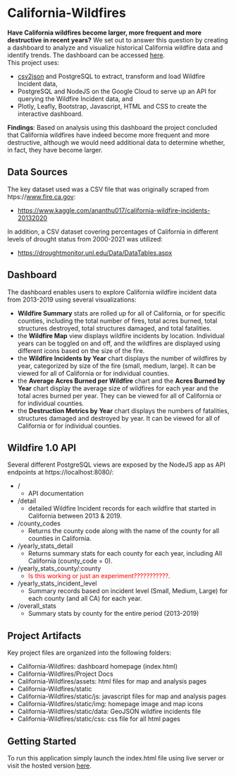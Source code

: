 # California-Wildfires
**Have California wildfires become larger, more frequent and more destructive in recent years?**
We set out to answer this question by creating a dashboard to analyze and visualize historical California wildfire data and identify trends. The dashboard can be accessed [here](https://mthorpester.github.io/California-Wildfires/ "California Wildfire Dashboard").<br>This project uses:
- [csv2json](https://github.com/mapbox/csv2geojson/  "csv2json GitHub repo") and PostgreSQL to extract, transform and load Wildfire Incident data,
- PostgreSQL and NodeJS on the Google Cloud to serve up an API for querying the Wildfire Incident data, and 
- Plotly, Leafly, Bootstrap, Javascript, HTML and CSS to create the interactive dashboard. 
 

**Findings**: Based on analysis using this dashboard the project concluded that California wildfires have indeed become more frequent and more destructive, although we would need additional data to determine whether, in fact, they have become larger. 

## Data Sources
The key dataset used was a CSV file that was originally scraped from htps://www.fire.ca.gov:
-  https://www.kaggle.com/ananthu017/california-wildfire-incidents-20132020 <br>

In addition, a CSV dataset covering percentages of California in different levels of drought status from 2000-2021 was utilized:
- https://droughtmonitor.unl.edu/Data/DataTables.aspx <br>


## Dashboard
The dashboard enables users to explore California wildfire incident data from 2013-2019 using several visualizations:
- **Wildfire Summary** stats are rolled up for all of California, or for specific counties, including the total number of fires, total acres burned, total structures destroyed, total structures damaged, and total fatalities. 
- the **Wildfire Map** view displays wildfire incidents by location. Individual years can be toggled on and off, and the wildfires are displayed using different icons based on the size of the fire.
- the **Wildfire Incidents by Year** chart displays the number of wildfires by year, categorized by size of the fire (small, medium, large). It can be viewed for all of California or for individual counties.
- the **Average Acres Burned per Wildfire** chart and the **Acres Burned by Year** chart display the average size of wildfires for each year and the total acres burned per year. They can be viewed for all of California or for individual counties.
- the **Destruction Metrics by Year** chart displays the numbers of fatalities, structures damaged and destroyed by year. It can be viewed for all of California or for individual counties.

## Wildfire 1.0 API
Several different PostgreSQL views are exposed by the NodeJS app as API endpoints at https://localhost:8080/:
- / 
    - API documentation
- /detail
    - detailed Wildfire Incident records for each wildfire that started in California between 2013 & 2019.
 - /county_codes
    - Returns the county code along with the name of the county for all counties in California.
- /yearly_stats_detail
    - Returns summary stats for each county for each year, including All California (county_code = 0). 
- /yearly_stats_county/:county
    - <span style="color:red">Is this working or just an experiment???????????</span>.
- /yearly_stats_incident_level
    - Summary records based on incident level (Small, Medium, Large) for each county (and all CA) for each year. 
- /overall_stats
    - Summary stats by county for the entire period (2013-2019)

## Project Artifacts
Key project files are organized into the following folders:
- California-Wildfires: dashboard homepage (index.html)
- California-Wildfires/Project Docs
- California-Wildfires/assets: html files for map and analysis pages
- California-Wildfires/static
- California-Wildfires/static/js: javascript files for map and analysis pages
- California-Wildfires/static/img: homepage image and map icons
- California-Wildfires/static/data: GeoJSON wildfire incidents file
- California-Wildfires/static/css: css file for all html pages

## Getting Started

To run this application simply launch the index.html file using live server or visit the hosted version [here](https://mthorpester.github.io/California-Wildfires/ "California Wildfire Dashboard").


